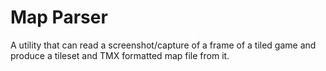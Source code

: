 # Map Parser

A utility that can read a screenshot/capture of a frame of a tiled game and produce a tileset and TMX formatted map file from it.